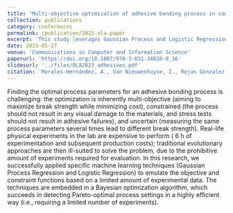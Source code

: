 ```yaml
---
title: "Multi-objective optimization of adhesive bonding process in constrained and noisy settings"
collection: publications
category: conferences
permalink: /publication/2023-ola-paper
excerpt: 'This study leverages Gaussian Process and Logistic Regression models within a Bayesian optimization framework to handle multi-objective, constrained, and uncertain adhesive bonding optimization, achieving efficient solutions with minimal experimental effort.'
date: 2023-05-27
venue: 'Communications in Computer and Information Science'
paperurl: 'https://doi.org/10.1007/978-3-031-34020-8_16'
slidesurl: '../files/OLA2023_adhesives.pdf'
citation: 'Morales-Hernández, A., Van Nieuwenhuyse, I., Rojas Gonzalez, S., Jordens, J., Witters, M., Van Doninck, B. (2023). &quot;Multi-objective Optimization of Adhesive Bonding Process in Constrained and Noisy Settings.&quot; In: Dorronsoro, B., Chicano, F., Danoy, G., Talbi, EG. (eds) Optimization and Learning. OLA 2023. <i>Communications in Computer and Information Science</i>. 1824. Springer, Cham.'
---
```


Finding the optimal process parameters for an adhesive bonding process is challenging: the optimization is inherently multi-objective (aiming to maximize break strength while minimizing cost), constrained (the process should not result in any visual damage to the materials, and stress tests should not result in adhesive failures), and uncertain (measuring the same process parameters several times lead to different break strength). Real-life physical experiments in the lab are expensive to perform (
6 h of experimentation and subsequent production costs); traditional evolutionary approaches are then ill-suited to solve the problem, due to the prohibitive amount of experiments required for evaluation. In this research, we successfully applied specific machine learning techniques (Gaussian Process Regression and Logistic Regression) to emulate the objective and constraint functions based on a limited amount of experimental data. The techniques are embedded in a Bayesian optimization algorithm, which succeeds in detecting Pareto-optimal process settings in a highly efficient way (i.e., requiring a limited number of experiments).
